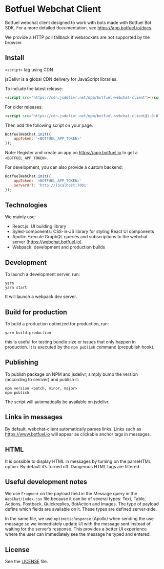 # Botfuel Webchat Client

Botfuel webchat client designed to work with bots made with Botfuel Bot SDK.
For a more detailed documentation, see https://app.botfuel.io/docs.

We provide a HTTP poll fallback if websockets are not supported by the browser.

## Install

`<script>` tag using CDN

jsDelivr is a global CDN delivery for JavaScript libraries.

To include the latest release:

```html
<script src="https://cdn.jsdelivr.net/npm/botfuel-webchat-client"></script>
```

For older releases:

```html
<script src="https://cdn.jsdelivr.net/npm/botfuel-webchat-client@1.0.0"></script>
```

Then add the following script on your page:

```javascript
BotfuelWebChat.init({
    appToken: '<BOTFUEL_APP_TOKEN>'
});
```

Note: Register and create an app on https://app.botfuel.io to get a `<BOTFUEL_APP_TOKEN>`.

For development, you can also provide a custom backend:

```javascript
BotfuelWebChat.init({
    appToken: '<BOTFUEL_APP_TOKEN>'
    serverUrl: 'http://localhost:7001'
});
```

## Technologies

We mainly use:

- React.js: UI building library
- Syled-components: CSS-in-JS library for styling React UI components
- Apollo: Execute GraphQL queries and subscriptions to the webchat server (https://webchat.botfuel.io).
- Webpack: development and production builds

## Development

To launch a development server, run:

```shell
yarn
yarn start
```

It will launch a webpack dev server.

## Build for production

To build a production optimized for production, run:

```shell
yarn build:production
```

this is useful for testing bundle size or issues that only happen in production.
It is executed by the `npm publish` command (prepublish hook).

## Publishing

To publish package on NPM and jsdelivr, simply bump the version (according to semver) and publish it:

```
npm version <patch, minor, major>
npm publish
```

The script will automatically be available on jsdelivr.

## Links in messages

By default, webchat-client automatically parses links. Links such as https://www.botfuel.io will appear as clickable anchor tags in messages.

## HTML

It is possible to display HTML in messages by turning on the parseHTML option. By default it’s turned off.
Dangerous HTML tags are filtered.

## Useful development notes

We use `Fragment` on the payload field in the Message query in the `WebChat/index.jsx` file because it can be of several types: Text, Table, Actions, Postback, Quickreplies, BotAction and Images. The type of payload define which fields are available on it. These types are defined server-side.

In the same file, we use `optimiticResponse` (Apollo) when sending the use message so we immediately update UI with the message sent instead of waiting for the server’s response. This provides a better UI experience where the user can immediately see the message he typed and entered.

## License

See the [LICENSE](LICENSE.md) file.
